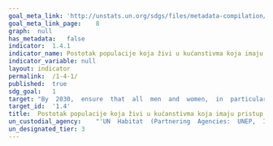 ```yaml
---	
goal_meta_link:	'http://unstats.un.org/sdgs/files/metadata-compilation/Metadata-Goal-1.pdf'
goal_meta_link_page:	8
graph:	null
has_metadata:	false
indicator:	1.4.1
indicator_name:	Postotak populacije koja živi u kućanstivma koja imaju pristup osnovnim uslugama 
indicator_variable:	null
layout:	indicator
permalink:	/1-4-1/
published:	true  
sdg_goal:	1
target:	"By  2030,  ensure  that  all  men  and  women,  in  particular  the  poor  and  the  vulnerable,  have  equal  rights  to  economic  resources,  as  well  as  access  to  basic  services,  ownership  and  control  over  land  and  other  forms  of  property,  inheritance,  natural  resources,  appropriate  new  technology  and  financial  services,  including  microfinance."
target_id:	'1.4'
title:	Postotak populacije koja živi u kućanstivma koja imaju pristup osnovnim uslugama 
un_custodial_agency:	"'UN  Habitat  (Partnering  Agencies:  UNEP,  ITU,  UPU)'"
un_designated_tier:	3
---	
```

